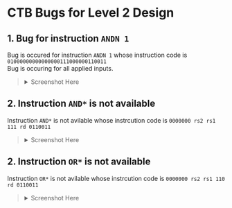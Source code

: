 # CTB Bugs for Level 2 Design

## 1. Bug for instruction `ANDN 1`
Bug is occured for instruction `ANDN 1` whose instruction code is `01000000000000000111000000110011` <br>
Bug is occuring for all applied inputs.

> <details>
>   <summary>Screenshot Here</summary>
>   <br>
>   <p align="center">
>   <img src="https://user-images.githubusercontent.com/92450677/182176463-37165bad-3a41-4082-957c-e8d307938590.png" />
>   </p>
>   
>   </details>

## 2. Instruction `AND*` is not available
Instruction `AND*` is not avilable whose instrcution code is ```0000000 rs2 rs1 111 rd 0110011```

> <details>
>   <summary>Screenshot Here</summary>
>   <br>
>   <p align="center">
>   <img src="https://user-images.githubusercontent.com/92450677/182177692-d38c8500-d9d7-4b9f-b57b-afe2a873127c.png" />
>   </p>
>   
>   </details>

## 2. Instruction `OR*` is not available
Instruction `OR*` is not avilable whose instrcution code is ```0000000 rs2 rs1 110 rd 0110011```

> <details>
>   <summary>Screenshot Here</summary>
>   <br>
>   <p align="center">
>   <img src="https://user-images.githubusercontent.com/92450677/182177880-f8f957a4-28a5-4aba-a355-9b21ac88816a.png" />
>   </p>
>   
>   </details>
